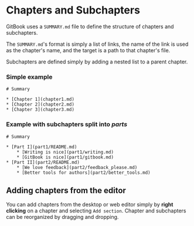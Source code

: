 # Chapters and Subchapters

GitBook uses a `SUMMARY.md` file to define the structure of chapters and subchapters.

The `SUMMARY.md`'s format is simply a list of links, the name of the link is used as the chapter's name, and the target is a path to that chapter's file.

Subchapters are defined simply by adding a nested list to a parent chapter.

### Simple example

```
# Summary

* [Chapter 1](chapter1.md)
* [Chapter 2](chapter2.md)
* [Chapter 3](chapter3.md)
```

### Example with subchapters split into *parts*

```
# Summary

* [Part I](part1/README.md)
    * [Writing is nice](part1/writing.md)
    * [GitBook is nice](part1/gitbook.md)
* [Part II](part2/README.md)
    * [We love feedback](part2/feedback_please.md)
    * [Better tools for authors](part2/better_tools.md)
```

## Adding chapters from the editor

You can add chapters from the desktop or web editor simply by **right clicking** on a chapter
 and selecting `Add section`. Chapter and subchapters can be reorganized by dragging and dropping.
